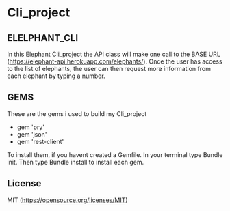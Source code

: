 # Cli_project

## ELELPHANT_CLI

In this Elephant Cli_project the API class will make one call to the BASE URL (https://elephant-api.herokuapp.com/elephants/). Once the user has access to the list of elephants, the user can  then request  more information from each elephant by typing a number.

## GEMS

These are the gems i used to build my Cli_project

- gem 'pry'
- gem 'json'
- gem 'rest-client'

To install them, if you havent created a Gemfile. In your terminal type Bundle init. Then type Bundle install to install each gem.

## License
MIT (https://opensource.org/licenses/MIT)